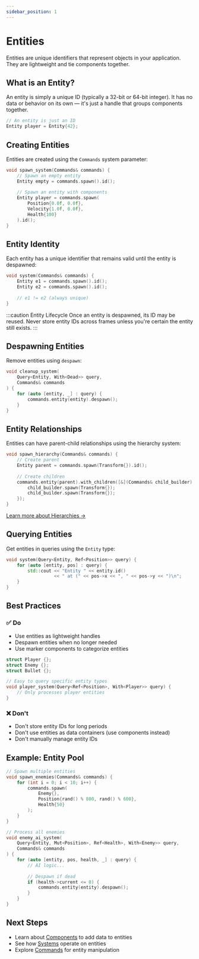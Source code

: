 ```yaml
---
sidebar_position: 1
---
```


# Entities

Entities are unique identifiers that represent objects in your application. They are lightweight and tie components together.

## What is an Entity?

An entity is simply a unique ID (typically a 32-bit or 64-bit integer). It has no data or behavior on its own — it's just a handle that groups components together.

```cpp
// An entity is just an ID
Entity player = Entity{42};
```

## Creating Entities

Entities are created using the `Commands` system parameter:

```cpp
void spawn_system(Commands& commands) {
    // Spawn an empty entity
    Entity empty = commands.spawn().id();
    
    // Spawn an entity with components
    Entity player = commands.spawn(
        Position{0.0f, 0.0f},
        Velocity{1.0f, 0.0f},
        Health{100}
    ).id();
}
```

## Entity Identity

Each entity has a unique identifier that remains valid until the entity is despawned:

```cpp
void system(Commands& commands) {
    Entity e1 = commands.spawn().id();
    Entity e2 = commands.spawn().id();
    
    // e1 != e2 (always unique)
}
```

:::caution Entity Lifecycle
Once an entity is despawned, its ID may be reused. Never store entity IDs across frames unless you're certain the entity still exists.
:::

## Despawning Entities

Remove entities using `despawn`:

```cpp
void cleanup_system(
    Query<Entity, With<Dead>> query,
    Commands& commands
) {
    for (auto [entity, _] : query) {
        commands.entity(entity).despawn();
    }
}
```

## Entity Relationships

Entities can have parent-child relationships using the hierarchy system:

```cpp
void spawn_hierarchy(Commands& commands) {
    // Create parent
    Entity parent = commands.spawn(Transform{}).id();
    
    // Create children
    commands.entity(parent).with_children([&](Commands& child_builder) {
        child_builder.spawn(Transform{});
        child_builder.spawn(Transform{});
    });
}
```

[Learn more about Hierarchies →](../advanced/hierarchies.md)

## Querying Entities

Get entities in queries using the `Entity` type:

```cpp
void system(Query<Entity, Ref<Position>> query) {
    for (auto [entity, pos] : query) {
        std::cout << "Entity " << entity.id() 
                  << " at (" << pos->x << ", " << pos->y << ")\n";
    }
}
```

## Best Practices

### ✅ Do

- Use entities as lightweight handles
- Despawn entities when no longer needed
- Use marker components to categorize entities

```cpp
struct Player {};
struct Enemy {};
struct Bullet {};

// Easy to query specific entity types
void player_system(Query<Ref<Position>, With<Player>> query) {
    // Only processes player entities
}
```

### ❌ Don't

- Don't store entity IDs for long periods
- Don't use entities as data containers (use components instead)
- Don't manually manage entity IDs

## Example: Entity Pool

```cpp
// Spawn multiple entities
void spawn_enemies(Commands& commands) {
    for (int i = 0; i < 10; i++) {
        commands.spawn(
            Enemy{},
            Position{rand() % 800, rand() % 600},
            Health{50}
        );
    }
}

// Process all enemies
void enemy_ai_system(
    Query<Entity, Mut<Position>, Ref<Health>, With<Enemy>> query,
    Commands& commands
) {
    for (auto [entity, pos, health, _] : query) {
        // AI logic...
        
        // Despawn if dead
        if (health->current <= 0) {
            commands.entity(entity).despawn();
        }
    }
}
```

## Next Steps

- Learn about [Components](./components.md) to add data to entities
- See how [Systems](./systems.md) operate on entities
- Explore [Commands](./commands.md) for entity manipulation

